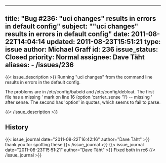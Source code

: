 
---
title: "Bug #236: \"uci changes\" results in errors in default config"
subject: "\"uci changes\" results in errors in default config"
date: 2011-08-22T14:04:14
updated: 2011-08-23T15:51:21
type: issue
author: Michael Graff
id: 236
issue_status: Closed
priority: Normal
assignee: Dave Täht
aliases:
    - /issues/236
---

{{< issue_description >}}
Running "uci changes" from the command line results in errors in the
default config.

The problems are in /etc/config/babeld and /etc/config/debloat. The
first file has a missing ' mark on line 16 (option 'carrier\_sense '1')
-- missing ' after sense. The second has 'option' in quotes, which seems
to fail to parse.


{{< /issue_description >}}

## History
{{< issue_journal date="2011-08-22T16:42:16" author="Dave Täht" >}}
thank you for spotting these![]()
{{< /issue_journal >}}
{{< issue_journal date="2011-08-23T15:51:21" author="Dave Täht" >}}
Fixed both in rc6
{{< /issue_journal >}}

